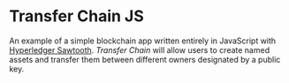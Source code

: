 # Transfer Chain JS

An example of a simple blockchain app written entirely in JavaScript with
[Hyperledger Sawtooth](https://github.com/hyperledger/sawtooth-core). _Transfer
Chain_ will allow users to create named assets and transfer them between
different owners designated by a public key.
